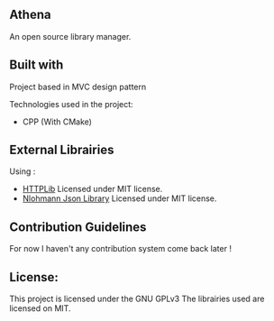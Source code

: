 ## Athena

An open source library manager.

## Built with

Project based in MVC design pattern

Technologies used in the project:

* CPP (With CMake)

## External Librairies

Using :

* [HTTPLib](https://github.com/yhirose/cpp-httplib/tree/master) Licensed under MIT license.
* [Nlohmann Json Library](https://github.com/nlohmann/json) Licensed under MIT license.

## Contribution Guidelines

For now I haven't any contribution system come back later !

## License:

This project is licensed under the GNU GPLv3
The librairies used are licensed on MIT.